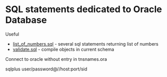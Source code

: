 # SQL statements dedicated to Oracle Database

Useful
* [list_of_numbers.sql](list_of_numbers.sql) - several sql statements returning list of numbers
* [validate.sql](validate.sql) - compile objects in current schema

Connect to oracle without entry in tnsnames.ora

sqlplus user/password@//host:port/sid
